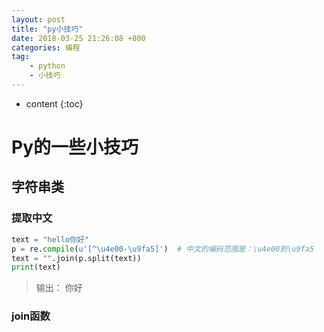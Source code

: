 ```yaml
---
layout: post
title: "py小技巧"
date: 2018-03-25 21:26:08 +800
categories: 编程
tag: 
    - python
    - 小技巧
---
```

* content
{:toc}


# Py的一些小技巧


## 字符串类

### 提取中文

```python
text = "hello你好"
p = re.compile(u'[^\u4e00-\u9fa5]')  # 中文的编码范围是：\u4e00到\u9fa5
text = "".join(p.split(text))
print(text)
```

> 输出：
> 你好

### join函数
